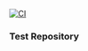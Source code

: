 [![CI](https://github.com/kabamehmetali/comp3122-test/actions/workflows/CI.yml/badge.svg?branch=main)](https://github.com/kabamehmetali/comp3122-test/actions/workflows/CI.yml)

### Test Repository ###